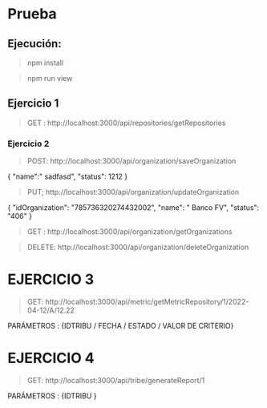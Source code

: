 # Prueba
## Ejecución:

> npm install

> npm run view

## Ejercicio 1
> GET : http://localhost:3000/api/repositories/getRepositories
### Ejercicio 2

> POST: http://localhost:3000/api/organization/saveOrganization

{
    "name":" sadfasd",
    "status": 1212
}

> PUT; http://localhost:3000/api/organization/updateOrganization

{
    "idOrganization": "785736320274432002",
    "name": " Banco FV",
    "status": "406"
}

> GET : http://localhost:3000/api/organization/getOrganizations

> DELETE: http://localhost:3000/api/organization/deleteOrganization


# EJERCICIO 3
> GET: http://localhost:3000/api/metric/getMetricRepository/1/2022-04-12/A/12.22

PARÁMETROS : {IDTRIBU / FECHA  / ESTADO / VALOR DE CRITERIO}

# EJERCICIO 4
> GET: http://localhost:3000/api/tribe/generateReport/1

PARÁMETROS : {IDTRIBU }
